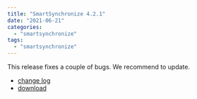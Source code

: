 ```yaml
---
title: "SmartSynchronize 4.2.1"
date: "2021-06-21"
categories: 
  - "smartsynchronize"
tags: 
  - "smartsynchronize"
---
```


This release fixes a couple of bugs. We recommend to update.

- [change log](https://www.syntevo.com/smartsynchronize/changelog.txt)
- [download](https://www.syntevo.com/smartsynchronize/download)
